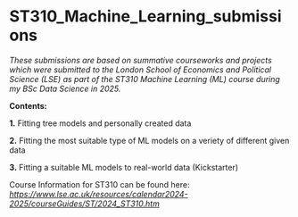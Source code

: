 # ST310_Machine_Learning_submissions
*These submissions are based on summative courseworks and projects which were submitted to the London School of Economics and Political Science (LSE) as part of the ST310 Machine Learning (ML) course during my BSc Data Science in 2025.*


**Contents:**

**1.** Fitting tree models and personally created data

**2.** Fitting the most suitable type of ML models on a veriety of different given data

**3.** Fitting a suitable ML models to real-world data (Kickstarter)


Course Information for ST310 can be found here:
*https://www.lse.ac.uk/resources/calendar2024-2025/courseGuides/ST/2024_ST310.htm*


